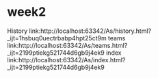 # week2
History link:http://localhost:63342/As/history.html?_ijt=1hsbuq0uectrbabp4hpt25ct9m
teams link:http://localhost:63342/As/teams.html?_ijt=2199ptiekg521744d6gb9j4ek9
index link:http://localhost:63342/As/index.html?_ijt=2199ptiekg521744d6gb9j4ek9

